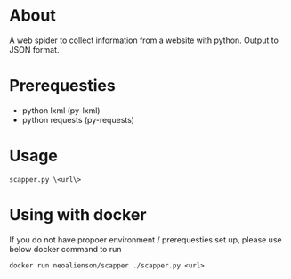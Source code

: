 About
=====

A web spider to collect information from a website with python. Output to JSON format.

Prerequesties
=====
- python lxml (py-lxml)
- python requests (py-requests)

Usage
=====
    scapper.py \<url\>

Using with docker
=====
If you do not have propoer environment / prerequesties set up, please use below docker command to run 

    docker run neoalienson/scapper ./scapper.py <url>
